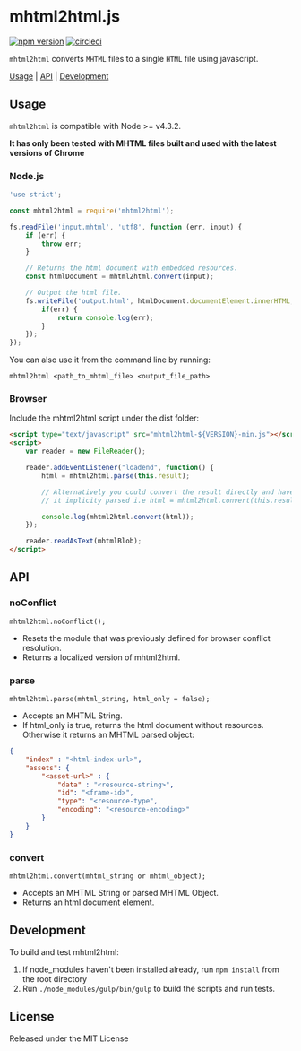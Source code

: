 # mhtml2html.js

[![npm version](https://badge.fury.io/js/mhtml2html.svg)](https://badge.fury.io/js/mhtml2html) [![circleci](https://circleci.com/gh/msindwan/mhtml2html.svg?style=shield&circle-token=:circle-token)](https://circleci.com/gh/msindwan/mhtml2html)

`mhtml2html` converts `MHTML` files to a single `HTML` file using javascript.

[Usage](#usage) | [API](#api) | [Development](#development)

## Usage

`mhtml2html` is compatible with Node >= v4.3.2.

**It has only been tested with MHTML files built and used with the latest versions of Chrome**

### Node.js

``` js
'use strict';

const mhtml2html = require('mhtml2html');

fs.readFile('input.mhtml', 'utf8', function (err, input) {
    if (err) {
        throw err;
    }

    // Returns the html document with embedded resources.
    const htmlDocument = mhtml2html.convert(input);

    // Output the html file.
    fs.writeFile('output.html', htmlDocument.documentElement.innerHTML, err => {
        if(err) {
            return console.log(err);
        }
    });
});
```

You can also use it from the command line by running:

`mhtml2html <path_to_mhtml_file> <output_file_path>`

### Browser

Include the mhtml2html script under the dist folder:

``` html
<script type="text/javascript" src="mhtml2html-${VERSION}-min.js"></script>
<script>
    var reader = new FileReader();

    reader.addEventListener("loadend", function() {
        html = mhtml2html.parse(this.result);

        // Alternatively you could convert the result directly and have
        // it implicity parsed i.e html = mhtml2html.convert(this.result);

        console.log(mhtml2html.convert(html));
    });

    reader.readAsText(mhtmlBlob);
</script>
```

## API

### noConflict

`mhtml2html.noConflict();`

* Resets the module that was previously defined for browser conflict resolution.
* Returns a localized version of mhtml2html.

### parse

`mhtml2html.parse(mhtml_string, html_only = false);`

* Accepts an MHTML String.
* If html_only is true, returns the html document without resources.
Otherwise it returns an MHTML parsed object:

``` json
{
    "index" : "<html-index-url>",
    "assets": {
        "<asset-url>" : {
            "data" : "<resource-string>",
            "id": "<frame-id>",
            "type": "<resource-type",
            "encoding": "<resource-encoding>"
        }
    }
}
```

### convert

`mhtml2html.convert(mhtml_string or mhtml_object);`

* Accepts an MHTML String or parsed MHTML Object.
* Returns an html document element.

## Development

To build and test mhtml2html:

1. If node_modules haven't been installed already, run `npm install` from the root directory
2. Run `./node_modules/gulp/bin/gulp` to build the scripts and run tests.

## License

Released under the MIT License
